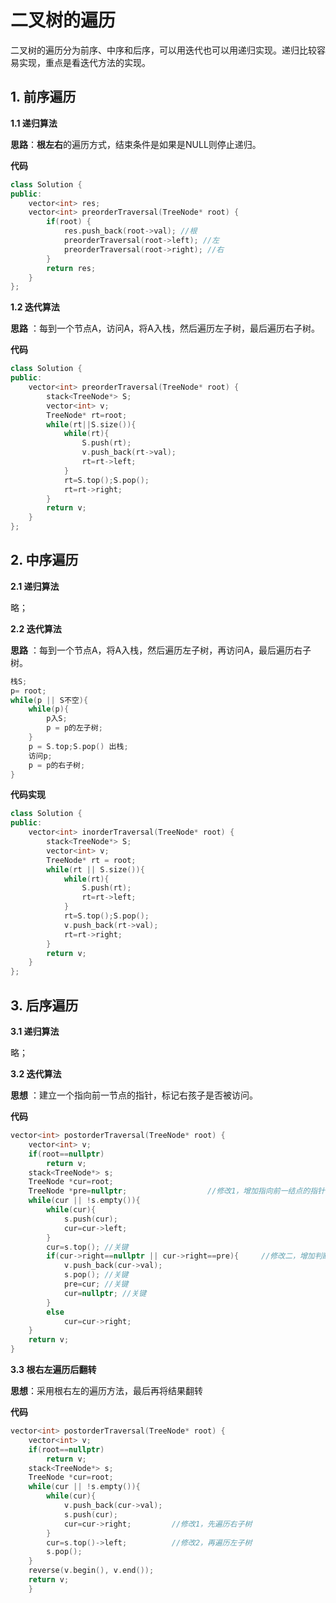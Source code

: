 # 二叉树的遍历

二叉树的遍历分为前序、中序和后序，可以用迭代也可以用递归实现。递归比较容易实现，重点是看迭代方法的实现。



## 1. 前序遍历

**1.1 递归算法**

**思路**：**根左右**的遍历方式，结束条件是如果是NULL则停止递归。

**代码**

```C++
class Solution {
public:
    vector<int> res;
    vector<int> preorderTraversal(TreeNode* root) {
        if(root) {
            res.push_back(root->val); //根
            preorderTraversal(root->left); //左
            preorderTraversal(root->right); //右
        }
        return res;
    }
};
```



**1.2 迭代算法**

**思路** ：每到一个节点A，访问A，将A入栈，然后遍历左子树，最后遍历右子树。

**代码**

```C++
class Solution {
public:
    vector<int> preorderTraversal(TreeNode* root) {
        stack<TreeNode*> S;
        vector<int> v;
        TreeNode* rt=root;
        while(rt||S.size()){
            while(rt){
                S.push(rt);
                v.push_back(rt->val);
                rt=rt->left;
            }
            rt=S.top();S.pop();
            rt=rt->right;
        } 
        return v;
    }
};
```



## 2. 中序遍历

**2.1 递归算法**

略；



**2.2 迭代算法**

**思路** ：每到一个节点A，将A入栈，然后遍历左子树，再访问A，最后遍历右子树。

```C++
栈S;
p= root;
while(p || S不空){
    while(p){
        p入S;
        p = p的左子树;
    }
    p = S.top;S.pop() 出栈;
    访问p;
    p = p的右子树;
}
```



**代码实现**

```C++
class Solution {
public:
    vector<int> inorderTraversal(TreeNode* root) {
        stack<TreeNode*> S;
        vector<int> v;
        TreeNode* rt = root;
        while(rt || S.size()){
            while(rt){
                S.push(rt);
                rt=rt->left;
            }
            rt=S.top();S.pop();
            v.push_back(rt->val);
            rt=rt->right;
        }
        return v;        
    }
};
```



## 3. 后序遍历

**3.1 递归算法**

略；



**3.2 迭代算法**

**思想** ：建立一个指向前一节点的指针，标记右孩子是否被访问。

**代码**

```C++
vector<int> postorderTraversal(TreeNode* root) {
    vector<int> v;
    if(root==nullptr)
        return v;
    stack<TreeNode*> s;
    TreeNode *cur=root;
    TreeNode *pre=nullptr;                  //修改1，增加指向前一结点的指针
    while(cur || !s.empty()){
        while(cur){
            s.push(cur);
            cur=cur->left;
        }
        cur=s.top(); //关键
        if(cur->right==nullptr || cur->right==pre){     //修改二，增加判断是否该输出结点
            v.push_back(cur->val);
            s.pop(); //关键
            pre=cur; //关键
            cur=nullptr; //关键
        }
        else
            cur=cur->right;
    }
    return v;
}
```



**3.3 根右左遍历后翻转**

**思想**：采用根右左的遍历方法，最后再将结果翻转

**代码**

```C++
vector<int> postorderTraversal(TreeNode* root) {
    vector<int> v;
    if(root==nullptr)
        return v;
    stack<TreeNode*> s;
    TreeNode *cur=root;
    while(cur || !s.empty()){
        while(cur){
            v.push_back(cur->val);
            s.push(cur);
            cur=cur->right;         //修改1，先遍历右子树
        }
        cur=s.top()->left;          //修改2，再遍历左子树
        s.pop();
    }
    reverse(v.begin(), v.end());
    return v;
    }
```

